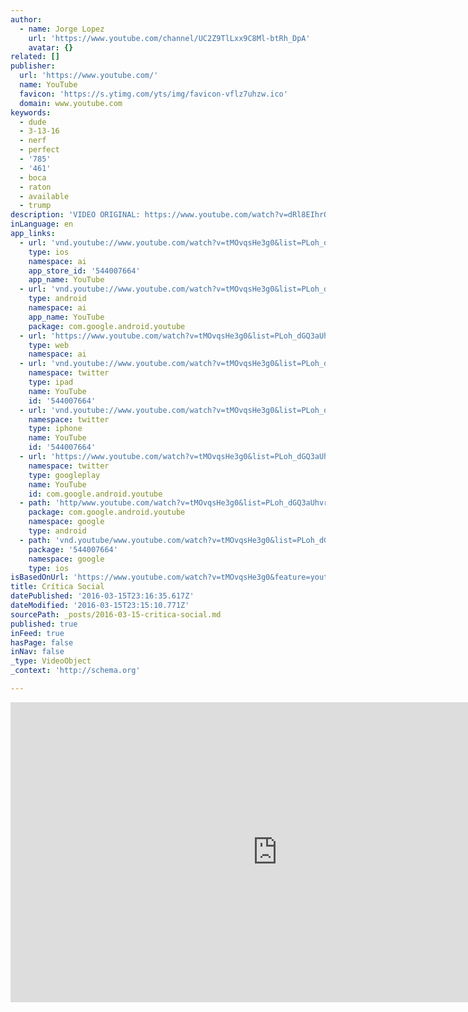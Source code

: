 ```yaml
---
author:
  - name: Jorge Lopez
    url: 'https://www.youtube.com/channel/UC2Z9TlLxx9C8Ml-btRh_DpA'
    avatar: {}
related: []
publisher:
  url: 'https://www.youtube.com/'
  name: YouTube
  favicon: 'https://s.ytimg.com/yts/img/favicon-vflz7uhzw.ico'
  domain: www.youtube.com
keywords:
  - dude
  - 3-13-16
  - nerf
  - perfect
  - '785'
  - '461'
  - boca
  - raton
  - available
  - trump
description: 'VIDEO ORIGINAL: https://www.youtube.com/watch?v=dRl8EIhrQjQ&feature=youtu.be'
inLanguage: en
app_links:
  - url: 'vnd.youtube://www.youtube.com/watch?v=tMOvqsHe3g0&list=PLoh_dGQ3aUhvr6c5hASTc5wFkjQ3COFXi&feature=applinks'
    type: ios
    namespace: ai
    app_store_id: '544007664'
    app_name: YouTube
  - url: 'vnd.youtube://www.youtube.com/watch?v=tMOvqsHe3g0&list=PLoh_dGQ3aUhvr6c5hASTc5wFkjQ3COFXi&feature=applinks'
    type: android
    namespace: ai
    app_name: YouTube
    package: com.google.android.youtube
  - url: 'https://www.youtube.com/watch?v=tMOvqsHe3g0&list=PLoh_dGQ3aUhvr6c5hASTc5wFkjQ3COFXi&feature=applinks'
    type: web
    namespace: ai
  - url: 'vnd.youtube://www.youtube.com/watch?v=tMOvqsHe3g0&list=PLoh_dGQ3aUhvr6c5hASTc5wFkjQ3COFXi&feature=applinks'
    namespace: twitter
    type: ipad
    name: YouTube
    id: '544007664'
  - url: 'vnd.youtube://www.youtube.com/watch?v=tMOvqsHe3g0&list=PLoh_dGQ3aUhvr6c5hASTc5wFkjQ3COFXi&feature=applinks'
    namespace: twitter
    type: iphone
    name: YouTube
    id: '544007664'
  - url: 'https://www.youtube.com/watch?v=tMOvqsHe3g0&list=PLoh_dGQ3aUhvr6c5hASTc5wFkjQ3COFXi'
    namespace: twitter
    type: googleplay
    name: YouTube
    id: com.google.android.youtube
  - path: 'http/www.youtube.com/watch?v=tMOvqsHe3g0&list=PLoh_dGQ3aUhvr6c5hASTc5wFkjQ3COFXi'
    package: com.google.android.youtube
    namespace: google
    type: android
  - path: 'vnd.youtube/www.youtube.com/watch?v=tMOvqsHe3g0&list=PLoh_dGQ3aUhvr6c5hASTc5wFkjQ3COFXi'
    package: '544007664'
    namespace: google
    type: ios
isBasedOnUrl: 'https://www.youtube.com/watch?v=tMOvqsHe3g0&feature=youtu.be&list=PLoh_dGQ3aUhvr6c5hASTc5wFkjQ3COFXi'
title: Crítica Social
datePublished: '2016-03-15T23:16:35.617Z'
dateModified: '2016-03-15T23:15:10.771Z'
sourcePath: _posts/2016-03-15-critica-social.md
published: true
inFeed: true
hasPage: false
inNav: false
_type: VideoObject
_context: 'http://schema.org'

---
```

<iframe src="https://cdn.embedly.com/widgets/media.html?src=https%3A%2F%2Fwww.youtube.com%2Fembed%2Fvideoseries%3Flist%3DPLoh_dGQ3aUhvr6c5hASTc5wFkjQ3COFXi&amp;url=https%3A%2F%2Fwww.youtube.com%2Fwatch%3Fv%3DtMOvqsHe3g0%26feature%3Dyoutu.be%26list%3DPLoh_dGQ3aUhvr6c5hASTc5wFkjQ3COFXi&amp;image=https%3A%2F%2Fi.ytimg.com%2Fvi%2FtMOvqsHe3g0%2Fhqdefault.jpg&amp;key=b7d04c9b404c499eba89ee7072e1c4f7&amp;type=text%2Fhtml&amp;schema=youtube" width="854" height="480" scrolling="no" frameborder="0" allowfullscreen="allowfullscreen" style=""></iframe>